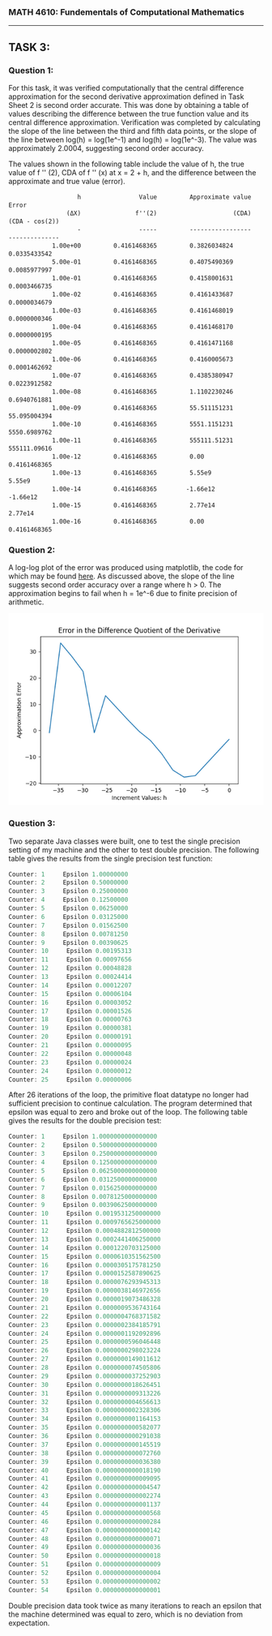 ### MATH 4610: Fundementals of Computational Mathematics 
***

## TASK 3:

### Question 1:

For this task, it was verified computationally that the central difference approximation for the second derivative approximation defined in Task Sheet 2 is second order accurate. 
This was done by obtaining a table of values describing the difference between the true function value and its central difference approximation. Verification was completed 
by calculating the slope of the line between the third and fifth data points, or the slope of the line between log(h) = log(1e^-1) and log(h) = log(1e^-3). The value was approximately 2.0004, suggesting second order accuracy.

The values shown in the following table include the value of h,
the true value of f '' (2), CDA of f '' (x) at x = 2 + h, and the difference
between the approximate and true value (error). 

```
                   h                Value         Approximate value                Error
                (ΔX)               f''(2)                     (CDA)       (CDA - cos(2))
                   -                -----         -----------------       --------------
            1.00e+00         0.4161468365         0.3826034824         0.0335433542
            5.00e-01         0.4161468365         0.4075490369         0.0085977997
            1.00e-01         0.4161468365         0.4158001631         0.0003466735
            1.00e-02         0.4161468365         0.4161433687         0.0000034679
            1.00e-03         0.4161468365         0.4161468019         0.0000000346
            1.00e-04         0.4161468365         0.4161468170         0.0000000195
            1.00e-05         0.4161468365         0.4161471168         0.0000002802
            1.00e-06         0.4161468365         0.4160005673         0.0001462692
            1.00e-07         0.4161468365         0.4385380947         0.0223912582
            1.00e-08         0.4161468365         1.1102230246         0.6940761881
            1.00e-09         0.4161468365         55.511151231         55.095004394
            1.00e-10         0.4161468365         5551.1151231         5550.6989762
            1.00e-11         0.4161468365         555111.51231         555111.09616
            1.00e-12         0.4161468365         0.00                 0.4161468365
            1.00e-13         0.4161468365         5.55e9               5.55e9
            1.00e-14         0.4161468365        -1.66e12             -1.66e12
            1.00e-15         0.4161468365         2.77e14              2.77e14
            1.00e-16         0.4161468365         0.00                 0.4161468365
```

### Question 2:

A log-log plot of the error was produced using matplotlib, the code for which may be found [here](https://github.com/HyrumHansen/math4610/blob/main/code/task2/plot.py). As discussed above, the slope of the line suggests second order accuracy over a range where h > 0. The approximation begins to fail when h = 1e^-6 due to finite precision of arithmetic. 

![alt text](images/task2/plot1.png)

### Question 3: 

Two separate Java classes were built, one to test the single precision setting of my machine and the other to test double precision. The following table gives the results from the single precision test function:

```java
Counter: 1     Epsilon 1.00000000
Counter: 2     Epsilon 0.50000000
Counter: 3     Epsilon 0.25000000
Counter: 4     Epsilon 0.12500000
Counter: 5     Epsilon 0.06250000
Counter: 6     Epsilon 0.03125000
Counter: 7     Epsilon 0.01562500
Counter: 8     Epsilon 0.00781250
Counter: 9     Epsilon 0.00390625
Counter: 10     Epsilon 0.00195313
Counter: 11     Epsilon 0.00097656
Counter: 12     Epsilon 0.00048828
Counter: 13     Epsilon 0.00024414
Counter: 14     Epsilon 0.00012207
Counter: 15     Epsilon 0.00006104
Counter: 16     Epsilon 0.00003052
Counter: 17     Epsilon 0.00001526
Counter: 18     Epsilon 0.00000763
Counter: 19     Epsilon 0.00000381
Counter: 20     Epsilon 0.00000191
Counter: 21     Epsilon 0.00000095
Counter: 22     Epsilon 0.00000048
Counter: 23     Epsilon 0.00000024
Counter: 24     Epsilon 0.00000012
Counter: 25     Epsilon 0.00000006
```

After 26 iterations of the loop, the primitive float datatype no longer had sufficient precision to continue calculation. The program determined that epsilon was equal to zero and broke out of the loop. The following table gives the results for the double precision test:

```java
Counter: 1     Epsilon 1.0000000000000000
Counter: 2     Epsilon 0.5000000000000000
Counter: 3     Epsilon 0.2500000000000000
Counter: 4     Epsilon 0.1250000000000000
Counter: 5     Epsilon 0.0625000000000000
Counter: 6     Epsilon 0.0312500000000000
Counter: 7     Epsilon 0.0156250000000000
Counter: 8     Epsilon 0.0078125000000000
Counter: 9     Epsilon 0.0039062500000000
Counter: 10     Epsilon 0.0019531250000000
Counter: 11     Epsilon 0.0009765625000000
Counter: 12     Epsilon 0.0004882812500000
Counter: 13     Epsilon 0.0002441406250000
Counter: 14     Epsilon 0.0001220703125000
Counter: 15     Epsilon 0.0000610351562500
Counter: 16     Epsilon 0.0000305175781250
Counter: 17     Epsilon 0.0000152587890625
Counter: 18     Epsilon 0.0000076293945313
Counter: 19     Epsilon 0.0000038146972656
Counter: 20     Epsilon 0.0000019073486328
Counter: 21     Epsilon 0.0000009536743164
Counter: 22     Epsilon 0.0000004768371582
Counter: 23     Epsilon 0.0000002384185791
Counter: 24     Epsilon 0.0000001192092896
Counter: 25     Epsilon 0.0000000596046448
Counter: 26     Epsilon 0.0000000298023224
Counter: 27     Epsilon 0.0000000149011612
Counter: 28     Epsilon 0.0000000074505806
Counter: 29     Epsilon 0.0000000037252903
Counter: 30     Epsilon 0.0000000018626451
Counter: 31     Epsilon 0.0000000009313226
Counter: 32     Epsilon 0.0000000004656613
Counter: 33     Epsilon 0.0000000002328306
Counter: 34     Epsilon 0.0000000001164153
Counter: 35     Epsilon 0.0000000000582077
Counter: 36     Epsilon 0.0000000000291038
Counter: 37     Epsilon 0.0000000000145519
Counter: 38     Epsilon 0.0000000000072760
Counter: 39     Epsilon 0.0000000000036380
Counter: 40     Epsilon 0.0000000000018190
Counter: 41     Epsilon 0.0000000000009095
Counter: 42     Epsilon 0.0000000000004547
Counter: 43     Epsilon 0.0000000000002274
Counter: 44     Epsilon 0.0000000000001137
Counter: 45     Epsilon 0.0000000000000568
Counter: 46     Epsilon 0.0000000000000284
Counter: 47     Epsilon 0.0000000000000142
Counter: 48     Epsilon 0.0000000000000071
Counter: 49     Epsilon 0.0000000000000036
Counter: 50     Epsilon 0.0000000000000018
Counter: 51     Epsilon 0.0000000000000009
Counter: 52     Epsilon 0.0000000000000004
Counter: 53     Epsilon 0.0000000000000002
Counter: 54     Epsilon 0.0000000000000001
```

Double precision data took twice as many iterations to reach an epsilon that the machine determined was equal to zero, which is no deviation from expectation.


